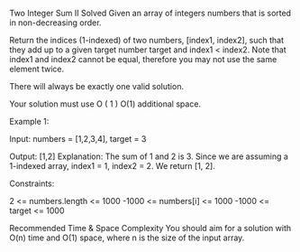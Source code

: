 Two Integer Sum II
Solved 
Given an array of integers numbers that is sorted in non-decreasing order.

Return the indices (1-indexed) of two numbers, [index1, index2], such that they add up to a given target number target and index1 < index2. Note that index1 and index2 cannot be equal, therefore you may not use the same element twice.

There will always be exactly one valid solution.

Your solution must use 
O
(
1
)
O(1) additional space.

Example 1:

Input: numbers = [1,2,3,4], target = 3

Output: [1,2]
Explanation:
The sum of 1 and 2 is 3. Since we are assuming a 1-indexed array, index1 = 1, index2 = 2. We return [1, 2].

Constraints:

2 <= numbers.length <= 1000
-1000 <= numbers[i] <= 1000
-1000 <= target <= 1000


Recommended Time & Space Complexity
You should aim for a solution with O(n) time and O(1) space, where n is the size of the input array.